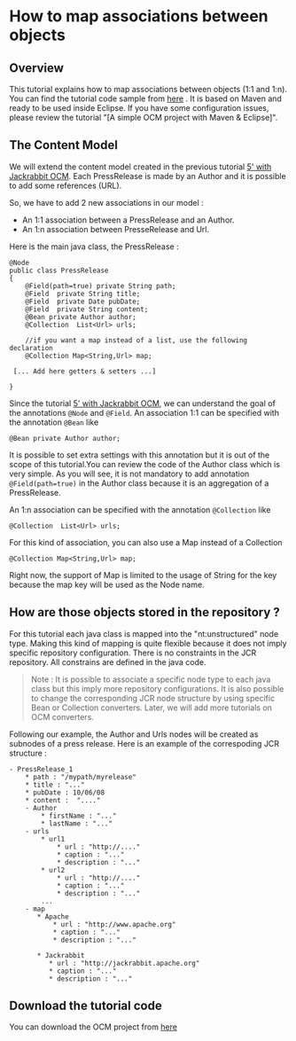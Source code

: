 <!--
   Licensed to the Apache Software Foundation (ASF) under one or more
   contributor license agreements.  See the NOTICE file distributed with
   this work for additional information regarding copyright ownership.
   The ASF licenses this file to You under the Apache License, Version 2.0
   (the "License"); you may not use this file except in compliance with
   the License.  You may obtain a copy of the License at

       http://www.apache.org/licenses/LICENSE-2.0

   Unless required by applicable law or agreed to in writing, software
   distributed under the License is distributed on an "AS IS" BASIS,
   WITHOUT WARRANTIES OR CONDITIONS OF ANY KIND, either express or implied.
   See the License for the specific language governing permissions and
   limitations under the License.
-->

How to map associations between objects
=======================================

Overview
--------
This tutorial explains how to map associations between objects (1:1 and
1:n). You can find the tutorial code sample from [here](^beans_and_collections.zip.html)
. It is based on Maven and ready to be used inside Eclipse. If you have
some configuration issues, please review the tutorial "[A simple OCM
project with Maven & Eclipse]". 

The Content Model
-----------------
We will extend the content model created in the previous tutorial [5' with Jackrabbit OCM](5-with-jackrabbit-ocm.html). 
Each PressRelease is made by an Author and it is possible to add some
references (URL). 

So, we have to add 2 new associations in our model  : 

* An 1:1 association between a PressRelease and an Author.
* An 1:n association between PresseRelease and Url. 


Here is the main java class, the PressRelease : 


    @Node
    public class PressRelease
    {
        @Field(path=true) private String path;
        @Field  private String title;
        @Field  private Date pubDate;
        @Field  private String content;
        @Bean private Author author;
        @Collection  List<Url> urls;
        
        //if you want a map instead of a list, use the following declaration
        @Collection Map<String,Url> map;
        
     [... Add here getters & setters ...]
    
    }


Since the tutorial [5' with Jackrabbit OCM](5-with-jackrabbit-ocm.html), 
we can understand the goal of the annotations `@Node` and `@Field`. 
An association 1:1 can be specified with the annotation `@Bean` like 

    @Bean private Author author;


It is possible to set extra settings with this annotation but it is out of
the scope of this tutorial.You can review the code of the Author class
which is very simple. As you will see, it is not mandatory to add
annotation `@Field(path=true)` in the Author class because it is an
aggregation of a PressRelease.

An 1:n association can be specified with the annotation `@Collection` like 

    @Collection  List<Url> urls;


For this kind of association, you can also use a Map instead of a
Collection

    @Collection Map<String,Url> map;



Right now, the support of Map is limited to the usage of String for the key
because the map key will be used as the Node name.


How are those objects stored in the repository ?
------------------------------------------------
For this tutorial each java class is mapped into the "nt:unstructured" node
type. Making this kind of mapping is quite flexible because it does not
imply specific repository configuration. There is no constraints in the JCR
repository. All constrains are defined in the java code. 


> Note : It is possible to associate a specific node type to each java class
> but this imply more repository configurations. 
>       It is also possible to change the corresponding JCR node structure
> by using specific Bean or Collection converters. 
>       Later, we will add more tutorials on OCM converters. 


Following our example, the Author and Urls nodes will be created as
subnodes of a press release. 
Here is an example of the correspoding JCR structure : 


    - PressRelease_1 
    	* path : "/mypath/myrelease"
    	* title : "..."
    	* pubDate : 10/06/08
    	* content :  "...."
    	- Author
    		* firstName : "..."
    		* lastName : "..."
    	- urls
    		* url1 
    			* url : "http://...."
    			* caption : "..."
    			* description : "..."
    		* url2 
    			* url : "http://...."
    			* caption : "..."
    			* description : "..."
    		...
    	- map
    	   * Apache
    	       * url : "http://www.apache.org"
    	       * caption : "..."
    	       * description : "..."
                
    	   * Jackrabbit
    	      * url : "http://jackrabbit.apache.org"
    	      * caption : "..."
    	      * description : "..."
    		

Download the tutorial code
--------------------------
You can download the OCM project from [here](^beans_and_collections.zip.html)

